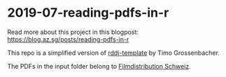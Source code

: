 # 2019-07-reading-pdfs-in-r

Read more about this project in this blogpost:
<https://blog.az.sg/posts/reading-pdfs-in-r>

This repo is a simplified version of [rddj-template](https://github.com/grssnbchr/rddj-template) by Timo Grossenbacher.

The PDFs in the input folder belong to [Filmdistribution Schweiz](http://filmdistribution.ch/).